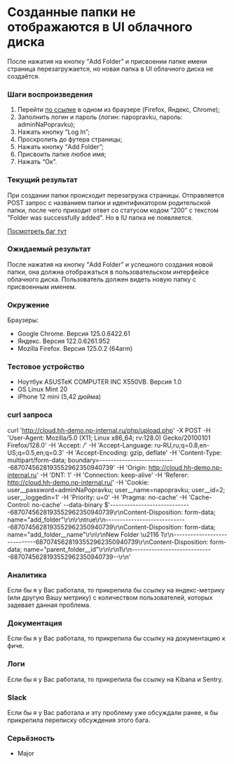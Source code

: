 # Созданные папки не отображаются в UI облачного диска

После нажатия на кнопку “Add Folder” и присвоении папке имени страница перезагружается, но новая папка в UI облачного диска не создаётся.

### Шаги воспроизведения

1. Перейти [по ссылке](http://cloud.hh-demo.np-internal.ru/) в одном из браузере (Firefox, Яндекс, Chrome);
2. Заполнить логин и пароль (логин: napopravku, пароль: adminNaPopravku);
3. Нажать кнопку “Log In”;
4. Проскролить до футера страницы;
5. Нажать кнопку “Add Folder”;
6. Присвоить папке любое имя;
7. Нажать “Ок”.

### Текущий результат

При создании папки происходит перезагрузка страницы. Отправляется POST запрос с названием папки и идентификатором родительской папки, после чего приходит ответ со статусом кодом “200” с текстом "Folder was successfully added". Но в IU папка не появляется.

[Посмотреть баг тут](https://drive.google.com/file/d/1eNNog8nzXLtrQnoL_H-eIAkjxea-wjow/view?usp=sharing)

### Ожидаемый результат

После нажатия на кнопку “Add Folder” и успешного создания новой папки, она должна отображаться в пользовательском интерфейсе облачного диска. Пользователь должен видеть новую папку с присвоенным именем.

### Окружение

Браузеры:

- Google Chrome. Версия 125.0.6422.61
- Яндекс. Версия 122.0.6261.952
- Mozilla Firefox. Версия 125.0.2 (64arm)

### Тестовое устройство

- Ноутбук ASUSTeK COMPUTER INC X550VB. Версия 1.0
- OS Linux Mint 20
- iPhone 12 mini (5,42 дюйма)

### curl запроса

curl '<http://cloud.hh-demo.np-internal.ru/php/upload.php>' -X POST -H 'User-Agent: Mozilla/5.0 (X11; Linux x86_64; rv:128.0) Gecko/20100101 Firefox/128.0' -H 'Accept: */*' -H 'Accept-Language: ru-RU,ru;q=0.8,en-US;q=0.5,en;q=0.3' -H 'Accept-Encoding: gzip, deflate' -H 'Content-Type: multipart/form-data; boundary=---------------------------6870745628193552962350940739' -H 'Origin: <http://cloud.hh-demo.np-internal.ru>' -H 'DNT: 1' -H 'Connection: keep-alive' -H 'Referer: <http://cloud.hh-demo.np-internal.ru/>' -H 'Cookie: user__password=adminNaPopravku; user__name=napopravku; user__id=2; user__loggedin=1' -H 'Priority: u=0' -H 'Pragma: no-cache' -H 'Cache-Control: no-cache' --data-binary $'-----------------------------6870745628193552962350940739\r\nContent-Disposition: form-data; name="add_folder"\r\n\r\ntrue\r\n-----------------------------6870745628193552962350940739\r\nContent-Disposition: form-data; name="add_folder__name"\r\n\r\nNew Folder \u2116 1\r\n-----------------------------6870745628193552962350940739\r\nContent-Disposition: form-data; name="parent_folder__id"\r\n\r\n1\r\n-----------------------------6870745628193552962350940739--\r\n'

### Аналитика

Если бы я у Вас работала, то прикрепила бы ссылку на яндекс-метрику (или другую Вашу метрику) с количеством пользователей, которых задевает данная проблема.

### Документация

Если бы я у Вас работала, то прикрепила бы ссылку на документацию к фиче.

### Логи

Если бы я у Вас работала, то прикрепила бы ссылку на Kibana и Sentry.

### Slack

Если бы я у Вас работала и эту проблему уже обсуждали ранее, я бы прикрепила переписку обсуждения этого бага.

### Серьёзность

- Major
